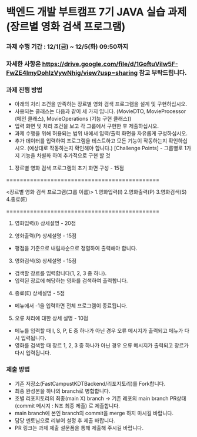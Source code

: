 # 백엔드 개발 부트캠프 7기 JAVA 실습 과제 (장르별 영화 검색 프로그램)
### 과제 수행 기간 : 12/1(금) ~ 12/5(화) 09:50까지
### 자세한 사항은 https://drive.google.com/file/d/1GoftuVilw5F-FwZE4ImyDohlzVywNhig/view?usp=sharing 참고 부탁드립니다.
### 과제 진행 방법 
- 아래의 처리 조건을 만족하는 장르별 영화 검색 프로그램을 설계 및 구현하십시오.
- 사용되는 클래스는 다음과 같이 세 가지 입니다. (MovieDTO, MovieProcessor (메인 클래스), MovieOperations (기능 구현 클래스))
- 입력 화면 및 처리 조건을 보고 각 그룹에서 구현한 후 제출하십시오.
- 과제 수행을 위해 허용되는 범위 내에서 입력/출력 화면을 자유롭게 구성하십시오.
- 추가 데이터를 입력하여 프로그램을 테스트하고 모든 기능이 작동하는지 확인하십시오. (예상대로 작동하는지 확인해야 합니다.)
[Challenge Points] - 그룹별로 1가지 기능을 차별화 하여 추가적으로 구현 할 것

1. 장르별 영화 검색 프로그램의 초기 화면 구성 - 15점
   
=============================================

<장르별 영화 검색 프로그램(그룹 이름)>
1.영화입력(I) 2.영화출력(P) 3.영화검색(S) 4.종료(E)

=============================================

 
1. 영화입력(I) 상세설명 - 20점


2. 영화출력(P) 상세설명 - 15점
- 평점을 기준으로 내림차순으로 정렬하여 출력해야 합니다.
  
3. 영화검색(S) 상세설명 - 15점
- 검색할 장르를 입력합니다(1, 2, 3 중 하나).
- 입력된 장르에 해당하는 영화를 검색하여 출력합니다.
  
4. 종료(E) 상세설명 - 5점
- 메뉴에서 -1을 입력하면 전체 프로그램이 종료됩니다.

5. 오류 처리에 대한 상세 설명 - 10점
- 메뉴를 입력할 때 I, S, P, E 중 하나가 아닌 경우 오류 메시지가 출력되고 메뉴가 다시 입력됩니다.
- 영화를 검색할 때 장르 1, 2, 3 중 하나가 아닌 경우 오류 메시지가 출력되고 장르가 다시 입력됩니다.

### 제출 방법  
- 기존 저장소(FastCampustKDTBackend/리포지토리)를 Fork합니다.
- 최종 완성본을 하나의 branch로 병합합니다.
- 조별 리포지토리의 최종(main X) branch -> 기존 레포의 main branch PR상태(commit 메시지 : N조 최종 제출) 로 제출합니다.
- main branch에 본인 branch의 commit을 merge 하지 마시길 바랍니다.
- 담당 멘토님으로 리뷰어 설정 후 제출 바랍니다.
- PR 링크는 과제 제출 설문폼을 통해 제출해 주시길 바랍니다.
